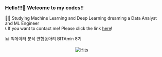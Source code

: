 ### Hello!!!👋 Welcome to my codes!!
  
👨‍💻 Studying Machine Learning and Deep Learning dreaming a Data Analyst and ML Engineer  
📞 If you want to contact me! Please click the link [here](https://linktr.ee/paragonyun)!  

📊 빅데이터 분석 연합동아리 BITAmin 8기

<div align=center>

[![Hits](https://hits.seeyoufarm.com/api/count/incr/badge.svg?url=https%3A%2F%2Fgithub.com%2Fparagonyun&count_bg=%2379C83D&title_bg=%23555555&icon=&icon_color=%23E7E7E7&title=Hello+%21%21&edge_flat=false)](https://hits.seeyoufarm.com)


</div>

